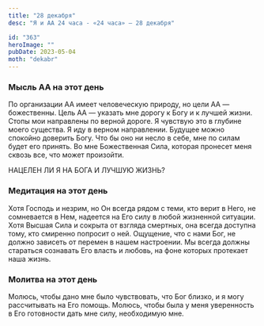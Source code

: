 ```yaml
---
title: "28 декабря"
desc: "Я и АА 24 часа - «24 часа» — 28 декабря"

id: "363"
heroImage: ""
pubDate: 2023-05-04
moth: "dekabr"
---
```


### Мысль АА на этот день

По организации АА имеет человеческую природу, но цели АА — божественны. Цель
АА — указать мне дорогу к Богу и к лучшей жизни. Стопы мои направлены по
верной дороге. Я чувствую это в глубине моего существа. Я иду в верном
направлении. Будущее можно спокойно доверить Богу. Что бы оно ни несло в себе,
мне по силам будет его принять. Во мне Божественная Сила, которая пронесет
меня сквозь все, что может произойти.

НАЦЕЛЕН ЛИ Я НА БОГА И ЛУЧШУЮ ЖИЗНЬ?

### Медитация на этот день

Хотя Господь и незрим, но Он всегда рядом с теми, кто верит в Него, не
сомневается в Нем, надеется на Его силу в любой жизненной ситуации. Хотя
Высшая Сила и сокрыта от взгляда смертных, она всегда доступна тому, кто
смиренно попросит о ней. Ощущение, что с нами Бог, не должно зависеть от
перемен в нашем настроении. Мы всегда должны стараться сознавать Его власть и
любовь, на фоне которых протекает наша жизнь.

### Молитва на этот день

Молюсь, чтобы дано мне было чувствовать, что Бог близко, и я могу рассчитывать
на Его помощь. Молюсь, чтобы была у меня уверенность в Его готовности дать мне
силу, необходимую мне.
